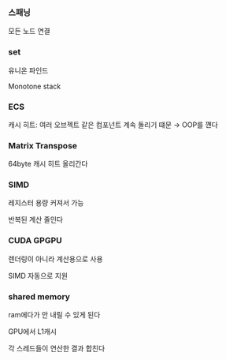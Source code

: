 ### 스패닝

모든 노드 연결

### set

유니온 파인드

Monotone stack

### ECS

캐시 히트: 여러 오브젝트 같은 컴포넌트 계속 돌리기 떄문 → OOP를 꺤다 

### Matrix Transpose

64byte 캐시 히트 올리간다

### SIMD

레지스터 용량 커져서 가능

반복된 계산 줄인다

### CUDA GPGPU

렌더링이 아니라 계산용으로 사용 

SIMD 자동으로 지원

### shared memory

ram에다가 안 내릴 수 있게 된다 

GPU에서 L1캐시

각 스레드들이 연산한 결과 합친다
